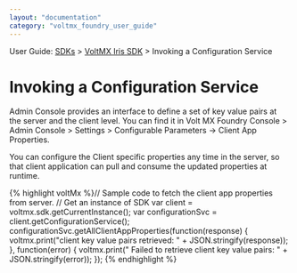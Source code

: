 ```yaml
---
layout: "documentation"
category: "voltmx_foundry_user_guide"
---
```

                             

User Guide: [SDKs](../Foundry_SDKs.html) > [VoltMX Iris SDK](Installing_VoltMXJS_SDK.html) > Invoking a Configuration Service

Invoking a Configuration Service
================================

Admin Console provides an interface to define a set of key value pairs at the server and the client level. You can find it in Volt MX Foundry Console > Admin Console > Settings > Configurable Parameters -> Client App Properties.

You can configure the Client specific properties any time in the server, so that client application can pull and consume the updated properties at runtime.

{% highlight voltMx %}// Sample code to fetch the client app properties from server.
// Get an instance of SDK
var client = voltmx.sdk.getCurrentInstance();
var configurationSvc = client.getConfigurationService();
configurationSvc.getAllClientAppProperties(function(response) {
    voltmx.print("client key value pairs retrieved: " + JSON.stringify(response));
}, function(error) {
    voltmx.print(" Failed to retrieve client key value pairs: " + JSON.stringify(error));
});
{% endhighlight %}
